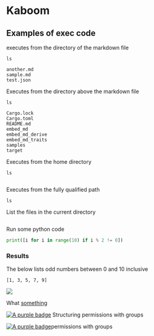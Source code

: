 # Kaboom

## Examples of exec code
executes from the directory of the markdown file
<!--embed exec-code id="default_loc" lang="shell" -->
<!--embed-meta hash="x7aKw382RHPpIpNnCOf0PCk90HspUXFWbAf/X+Ak+rk": last_run="1697146594846" -->
```shell
ls
```
<!-- result -->
```
another.md
sample.md
test.json
```
<!--embed exec-code id="default_loc" /-->
Executes from the directory above the markdown file
<!--embed exec-code id="rel_loc" lang="shell": r_exec_path="../": cache="hash" -->
<!--embed-meta hash="6f5+iOidUyN5lgQC24+UWBlNrncqpf2loSgGwiIV8P8": last_run="1727132655402" -->
```shell
ls
```
<!-- result -->
```
Cargo.lock
Cargo.toml
README.md
embed_md
embed_md_derive
embed_md_traits
samples
target
```
<!--embed exec-code id="rel_loc" /-->

Executes from the home directory
<!--embed exec-code id="loc_expansion" lang="shell": o_lang="none": exec_path="~/" -->
<!--embed-meta hash="x7aKw382RHPpIpNnCOf0PCk90HspUXFWbAf/X+Ak+rk": last_run="1697146594855" -->
```shell
ls
```
<!-- result -->
```
```
<!--embed exec-code id="loc_expansion" /-->
Executes from the fully qualified path
<!--embed exec-code id="loc_fq" lang="shell": exec_path="/Users/efabens/code/embed-md" -->
<!--embed-meta hash="x7aKw382RHPpIpNnCOf0PCk90HspUXFWbAf/X+Ak+rk": last_run="1697146594864" -->
```shell
ls
```
List the files in the current directory
<!-- result -->
```
```
<!--embed exec-code id="loc_fq" /-->

Run some python code
<!--embed exec-code id="py-test" lang="python": cache="never" -->
<!--embed-meta hash="WbU0seJpAmlyuIOsh+zcScb95iaPemcYO5OZfFGCiGM": last_run="1697146594873" -->
```python
print([i for i in range(10) if i % 2 != 0])
```
### Results
The below lists odd numbers between 0 and 10 inclusive
<!-- result -->
```
[1, 3, 5, 7, 9]
```
<!--embed exec-code id="py-test" /-->

![](https://img.shields.io/badge/test-test-green.svg)


What
[something](https://nutshelllabs.tech)

<!--embed identity id="ident-test" color="yellow": position="start": ticket="OAK-124": clickable="true" -->
[<img src="https://img.shields.io/badge/OAK--124-In_Progress-purple" alt="A purple badge"/>](https://nutshelllabs.atlassian.net/browse/OAK-124) Structuring permissions with groups
<!--embed identity id="ident-test" /-->

<!--embed identity id="OAK-124" position="start": ticket="OAK-124": clickable="true" -->
[<img src="https://img.shields.io/badge/OAK--124-In_Progress-purple" alt="A purple badge"/>](https://nutshelllabs.atlassian.net/browse/OAK-124)permissions with groups
<!--embed identity id="OAK-124" /-->
